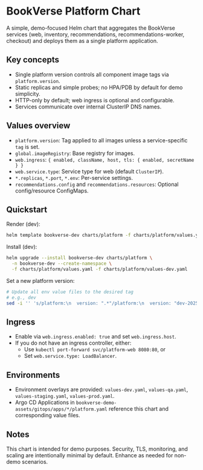 # BookVerse Platform Chart

A simple, demo-focused Helm chart that aggregates the BookVerse services (web, inventory, recommendations, recommendations-worker, checkout) and deploys them as a single platform application.

## Key concepts

- Single platform version controls all component image tags via `platform.version`.
- Static replicas and simple probes; no HPA/PDB by default for demo simplicity.
- HTTP-only by default; web ingress is optional and configurable.
- Services communicate over internal ClusterIP DNS names.

## Values overview

- `platform.version`: Tag applied to all images unless a service-specific `tag` is set.
- `global.imageRegistry`: Base registry for images.
- `web.ingress`: `{ enabled, className, host, tls: { enabled, secretName } }`
- `web.service.type`: Service type for web (default `ClusterIP`).
- `*.replicas`, `*.port`, `*.env`: Per-service settings.
- `recommendations.config` and `recommendations.resources`: Optional config/resource ConfigMaps.

## Quickstart

Render (dev):

```bash
helm template bookverse-dev charts/platform -f charts/platform/values.yaml -f charts/platform/values-dev.yaml
```

Install (dev):

```bash
helm upgrade --install bookverse-dev charts/platform \
  -n bookverse-dev --create-namespace \
  -f charts/platform/values.yaml -f charts/platform/values-dev.yaml
```

Set a new platform version:

```bash
# Update all env value files to the desired tag
# e.g., dev
sed -i '' 's/platform:\n  version: ".*"/platform:\n  version: "dev-2025-09-06"/' charts/platform/values-dev.yaml
```

## Ingress

- Enable via `web.ingress.enabled: true` and set `web.ingress.host`.
- If you do not have an ingress controller, either:
  - Use `kubectl port-forward svc/platform-web 8080:80`, or
  - Set `web.service.type: LoadBalancer`.

## Environments

- Environment overlays are provided: `values-dev.yaml`, `values-qa.yaml`, `values-staging.yaml`, `values-prod.yaml`.
- Argo CD Applications in `bookverse-demo-assets/gitops/apps/*/platform.yaml` reference this chart and corresponding value files.

## Notes

This chart is intended for demo purposes. Security, TLS, monitoring, and scaling are intentionally minimal by default. Enhance as needed for non-demo scenarios.
